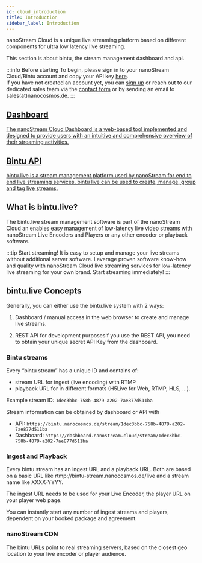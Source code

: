 ```yaml
---
id: cloud_introduction
title: Introduction
sidebar_label: Introduction
---
```


nanoStream Cloud is a unique live streaming platform based on different components for ultra low latency live streaming.

This section is about bintu, the stream management dashboard and api.

:::info Before starting
To begin, please sign in to your nanoStream Cloud/Bintu account and copy your API key [here](https://dashboard.nanostream.cloud/organisation). <br/>
If you have not created an account yet, you can [sign up](https://dashboard.nanostream.cloud/auth?signup) or reach out to our dedicated sales team via the [contact form](https://www.nanocosmos.de/contact) or by sending an email to sales(at)nanocosmos.de.
:::

<article class="margin-top--lg">
    <section class="row list_ZO3j">
        <article class="col col--6 margin-bottom--lg">
            <a class="card padding--lg cardContainer_Uewx" href="https://dashboard.nanostream.cloud/">
                <h2 class="text--truncate cardTitle_dwRT" title="Installation">Dashboard</h2>
                <p class="text--truncate cardDescription_mCBT">
                    The nanoStream Cloud Dashboard is a web-based tool implemented and designed to provide users with an intuitive and comprehensive overview of their streaming activities.
                </p>
            </a></article>
        <article class="col col--6 margin-bottom--lg">
            <a class="card padding--lg cardContainer_Uewx"href="https://doc.pages.nanocosmos.de/bintuapi-docs/">
                <h2 class="text--truncate cardTitle_dwRT" title="Configuration">Bintu API</h2>
                <p class="text--truncate cardDescription_mCBT">
                    bintu.live is a stream management platform used by nanoStream for end to end live streaming services. bintu live can be used to create, manage, group and tag live streams.
                </p>
            </a></article>
    </section>
</article>

## What is bintu.live?

The bintu.live stream management software is part of the nanoStream Cloud an enables easy management of low-latency live video streams with nanoStream Live Encoders and Players or any other encoder or playback software.

:::tip Start streaming!
It is easy to setup and manage your live streams without additional server software. Leverage proven software know-how and quality with nanoStream Cloud live streaming services for low-latency live streaming for your own brand. Start streaming immediately!
:::

## bintu.live Concepts

Generally, you can either use the bintu.live system with 2 ways:

1. Dashboard / manual access in the web browser to create and manage live streams.

2. REST API for development purposesIf you use the REST API, you need to obtain your unique secret API Key from the dashboard.


### Bintu streams

Every “bintu stream” has a unique ID and contains of:

- stream URL for ingest (live encoding) with RTMP
- playback URL for in different formats (H5Live for Web, RTMP, HLS, …).

Example stream ID: `1dec3bbc-758b-4879-a202-7ae877d511ba`

Stream information can be obtained by dashboard or API with
- API: `https://bintu.nanocosmos.de/stream/1dec3bbc-758b-4879-a202-7ae877d511ba`
- Dashboard: `https://dashboard.nanostream.cloud/stream/1dec3bbc-758b-4879-a202-7ae877d511ba`

### Ingest and Playback

Every bintu stream has an ingest URL and a playback URL. Both are based on a basic URL like rtmp://bintu-stream.nanocosmos.de/live and a stream name like XXXX-YYYY.

The ingest URL needs to be used for your Live Encoder, the player URL on your player web page.

You can instantly start any number of ingest streams and players, dependent on your booked package and agreement.

### nanoStream CDN

The bintu URLs point to real streaming servers, based on the closest geo location to your live encoder or player audience.


